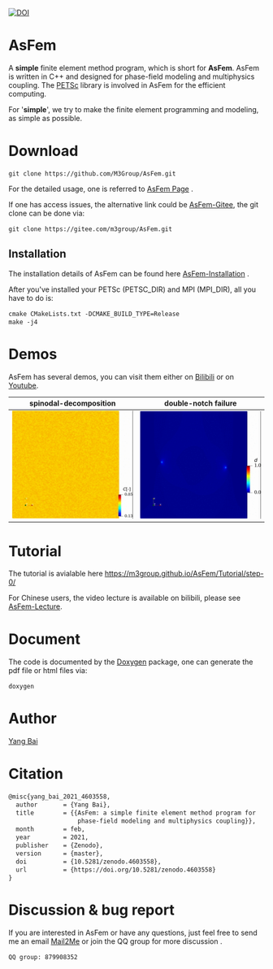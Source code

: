 [![DOI](https://zenodo.org/badge/DOI/10.5281/zenodo.4603558.svg?style=flat-square)](https://doi.org/10.5281/zenodo.4603557)

# AsFem
A **simple** finite element method program, which is short for **AsFem**. AsFem is written in C++ and designed for phase-field modeling and multiphysics coupling. The [PETSc](https://www.mcs.anl.gov/petsc/) library is involved in AsFem for the efficient computing.

For '**simple**', we try to make the finite element programming and modeling, as simple as possible.

# Download
```
git clone https://github.com/M3Group/AsFem.git
```
For the detailed usage, one is referred to [AsFem Page](https://m3group.github.io/AsFem/) .

If one has access issues, the alternative link could be [AsFem-Gitee](https://gitee.com/m3group/AsFem.git), the git clone can be done via:
```
git clone https://gitee.com/m3group/AsFem.git
```


## Installation
The installation details of AsFem can be found here [AsFem-Installation](https://m3group.github.io/AsFem/install/) .

After you've installed your PETSc (PETSC_DIR) and MPI (MPI_DIR), all you have to do is:
```
cmake CMakeLists.txt -DCMAKE_BUILD_TYPE=Release
make -j4
```

# Demos
AsFem has several demos, you can visit them either on [Bilibili](https://space.bilibili.com/100272198/channel/detail?cid=90241) or on [Youtube](https://www.youtube.com/playlist?list=PLVEpIo_wvYmaLPoLjj5Lg93YvYy9flkN8).

spinodal-decomposition              |  double-notch failure
:-------------------------:|:-------------------------:
![](figures/CahnHilliard.gif)      |  ![](figures/DoubleNotch.gif)

# Tutorial
The tutorial is avialable here https://m3group.github.io/AsFem/Tutorial/step-0/

For Chinese users, the video lecture is available on bilibili, please see [AsFem-Lecture](https://space.bilibili.com/100272198/channel/detail?cid=193605).

# Document
The code is documented by the [Doxygen](https://www.doxygen.nl/index.html) package, one can generate the pdf file or html files via:
```
doxygen
```

# Author
[Yang Bai](https://yangbai90.github.io/)


# Citation
```
@misc{yang_bai_2021_4603558,
  author       = {Yang Bai},
  title        = {{AsFem: a simple finite element method program for
                   phase-field modeling and multiphysics coupling}},
  month        = feb,
  year         = 2021,
  publisher    = {Zenodo},
  version      = {master},
  doi          = {10.5281/zenodo.4603558},
  url          = {https://doi.org/10.5281/zenodo.4603558}
}
```

# Discussion & bug report
If you are interested in AsFem or have any questions, just feel free to send me an email [Mail2Me](mailto:yangbai90@outlook.com) or join the QQ group for more discussion .
```
QQ group: 879908352
```
